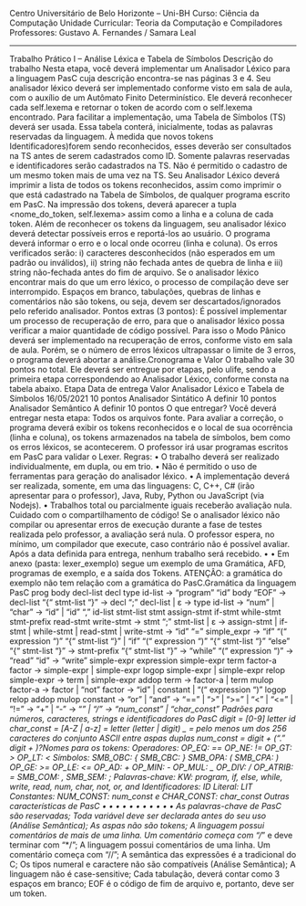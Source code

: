 Centro Universitário de Belo Horizonte – Uni-BH
Curso: Ciência da Computação
Unidade Curricular: Teoria da Computação e Compiladores
Professores: Gustavo A. Fernandes / Samara Leal

---

Trabalho Prático I – Análise Léxica e Tabela de Símbolos
Descrição do trabalho
Nesta etapa, você deverá implementar um Analisador Léxico para a linguagem PasC cuja descrição
encontra-se nas páginas 3 e 4.
Seu analisador léxico deverá ser implementado conforme visto em sala de aula, com o auxílio de
um Autômato Finito Determinístico. Ele deverá reconhecer cada self.lexema e retornar o token de
acordo com o self.lexema encontrado.
Para facilitar a implementação, uma Tabela de Símbolos (TS) deverá ser usada. Essa tabela conterá,
inicialmente, todas as palavras reservadas da linguagem. À medida que novos tokens
Identificadores)forem sendo reconhecidos, esses deverão ser consultados na TS antes de serem
cadastrados como ID. Somente palavras reservadas e identificadores serão cadastrados na TS.
Não é permitido o cadastro de um mesmo token mais de uma vez na TS.
Seu Analisador Léxico deverá imprimir a lista de todos os tokens reconhecidos, assim como
imprimir o que está cadastrado na Tabela de Símbolos, de qualquer programa escrito em PasC.
Na impressão dos tokens, deverá aparecer a tupla <nome_do_token, self.lexema> assim como a linha e
a coluna de cada token.
Além de reconhecer os tokens da linguagem, seu analisador léxico deverá detectar possíveis erros e
reportá-los ao usuário. O programa deverá informar o erro e o local onde ocorreu (linha e coluna).
Os erros verificados serão: i) caracteres desconhecidos (não esperados em um padrão ou inválidos),
ii) string não fechada antes de quebra de linha e iii) string não-fechada antes do fim de arquivo. Se o
analisador léxico encontrar mais do que um erro léxico, o processo de compilação deve ser
interrompido.
Espaços em branco, tabulações, quebras de linhas e comentários não são tokens, ou seja, devem ser
descartados/ignorados pelo referido analisador.
Pontos extras (3 pontos):
É possível implementar um processo de recuperação de erro, para que o analisador léxico possa
verificar a maior quantidade de código possível. Para isso o Modo Pânico deverá ser implementado
na recuperação de erros, conforme visto em sala de aula. Porém, se o número de erros léxicos
ultrapassar o limite de 3 erros, o programa deverá abortar a análise.Cronograma e Valor
O trabalho vale 30 pontos no total. Ele deverá ser entregue por etapas, pelo ulife, sendo a primeira
etapa correspondendo ao Analisador Léxico, conforme consta na tabela abaixo.
Etapa Data de entrega Valor
Analisador Léxico e Tabela de Símbolos 16/05/2021 10 pontos
Analisador Sintático A definir 10 pontos
Analisador Semântico A definir 10 pontos
O que entregar?
Você deverá entregar nesta etapa: Todos os arquivos fonte. Para avaliar a correção, o programa
deverá exibir os tokens reconhecidos e o local de sua ocorrência (linha e coluna), os tokens
armazenados na tabela de símbolos, bem como os erros léxicos, se acontecerem. O professor irá
usar programas escritos em PasC para validar o Lexer.
Regras:
• O trabalho deverá ser realizado individualmente, em dupla, ou em trio.
• Não é permitido o uso de ferramentas para geração do analisador léxico.
• A implementação deverá ser realizada, somente, em uma das linguagens: C, C++, C# (irão
apresentar para o professor), Java, Ruby, Python ou JavaScript (via Nodejs).
• Trabalhos total ou parcialmente iguais receberão avaliação nula. Cuidado com o
compartilhamento de código!
Se o analisador léxico não compilar ou apresentar erros de execução durante a fase de
testes realizada pelo professor, a avaliação será nula. O professor espera, no mínimo, um
compilador que execute, caso contrário não é possível avaliar.
Após a data definida para entrega, nenhum trabalho será recebido.
•
•
Em anexo (pasta: lexer_exemplo) segue um exemplo de uma Gramática, AFD, programas de
exemplo, e a saída dos Tokens. ATENÇÂO: a gramática do exemplo não tem relação com a
gramática do PasC.Gramática da linguagem PasC
prog
body
decl-list
decl
type
id-list → “program” “id” body “EOF”
→ decl-list “{“ stmt-list “}”
→ decl “;” decl-list | ε
→ type id-list
→ “num” | “char”
→ “id” | “id” “,” id-list
stmt-list
stmt
assign-stmt
if-stmt while-stmt
stmt-prefix
read-stmt
write-stmt → stmt “;” stmt-list | ε
→ assign-stmt | if-stmt | while-stmt | read-stmt | write-stmt
→ “id” “=” simple_expr
→ “if” “(“ expression “)” “{“ stmt-list “}” |
“if” “(“ expression “)” “{“ stmt-list “}” “else” “{“ stmt-list “}”
→ stmt-prefix “{“ stmt-list “}”
→ “while” “(“ expression “)”
→ “read” “id”
→ “write” simple-expr
expression
simple-expr
term
factor-a
factor → simple-expr | simple-expr logop simple-expr | simple-expr relop simple-expr
→ term | simple-expr addop term
→ factor-a | term mulop factor-a
→ factor | “not” factor
→ “id” | constant | “(“ expression “)”
logop
relop
addop
mulop
constant → “or” | “and”
→ “==” | “>” | “>=” | “<” | “<=” | “!=”
→ “+” | “-”
→ “_” | “/”
→ “num_const” | “char_const”
Padrões para números, caracteres, strings e identificadores do PasC
digit = [0-9]
letter
id
char_const = [A-Z | a-z]
= letter (letter | digit) _
= pelo menos um dos 256 caracteres do conjunto ASCII entre aspas duplas
num_const = digit + (“.” digit + )?Nomes para os tokens:
Operadores:
OP_EQ: ==
OP_NE: !=
OP_GT: >
OP_LT: <
Símbolos:
SMB_OBC: {
SMB_CBC: }
SMB_OPA: (
SMB_CPA: )
OP_GE: >=
OP_LE: <=
OP_AD: +
OP_MIN: -
OP_MUL: _
OP_DIV: /
OP_ATRIB: =
SMB_COM: ,
SMB_SEM: ;
Palavras-chave: KW: program, if, else, while, write, read, num, char, not, or, and
Identificadores: ID
Literal: LIT
Constantes: NUM_CONST: num_const e CHAR_CONST: char_const
Outras características de PasC
•
•
•
•
•
•
•
•
•
•
•
As palavras-chave de PasC são reservadas;
Toda variável deve ser declarada antes do seu uso (Análise Semântica);
As aspas não são tokens;
A linguagem possui comentários de mais de uma linha. Um comentário começa com “/_” e
deve terminar com “\*/”;
A linguagem possui comentários de uma linha. Um comentário começa com “//”;
A semântica das expressões é a tradicional do C;
Os tipos numeral e caractere não são compatíveis (Análise Semântica);
A linguagem não é case-sensitive;
Cada tabulação, deverá contar como 3 espaços em branco;
EOF é o código de fim de arquivo e, portanto, deve ser um token.
